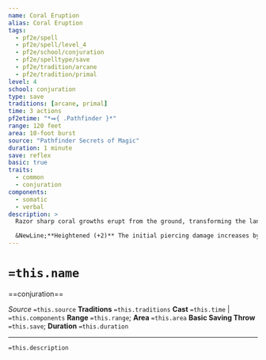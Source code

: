 ```yaml
---
name: Coral Eruption
alias: Coral Eruption
tags:
  - pf2e/spell
  - pf2e/spell/level_4
  - pf2e/school/conjuration
  - pf2e/spelltype/save
  - pf2e/tradition/arcane
  - pf2e/tradition/primal
level: 4
school: conjuration
type: save
traditions: [arcane, primal]
time: 3 actions
pf2etime: "*⬽{ .Pathfinder }*"
range: 120 feet
area: 10-foot burst
source: "Pathfinder Secrets of Magic"
duration: 1 minute
save: reflex
basic: true
traits:
  - common
  - conjuration
components:
  - somatic
  - verbal
description: >
  Razor sharp coral growths erupt from the ground, transforming the landscape into a dangerous coral reef. You can create a third nonoverlapping burst if the centers of all three bursts are underwater. Creatures in the area when the spell is cast take 6d6 piercing damage and must attempt a basic Reflex save. A creature that critically fails its saving throw also takes 1d6 persistent Bleed damage. The area becomes difficult terrain and hazardous terrain. A creature that moves through the area takes 3 piercing damage for every square of that area it moves into.

  &NewLine;**Heightened (+2)** The initial piercing damage increases by 3d6, and the hazardous terrain damage increases by 1 piercing.
---
```

# `=this.name`
==conjuration==

*Source* `=this.source`
**Traditions** `=this.traditions`
**Cast** `=this.time` | `=this.components`
**Range** `=this.range`; **Area** `=this.area`
**Basic Saving Throw** `=this.save`; **Duration** `=this.duration`

***
`=this.description`